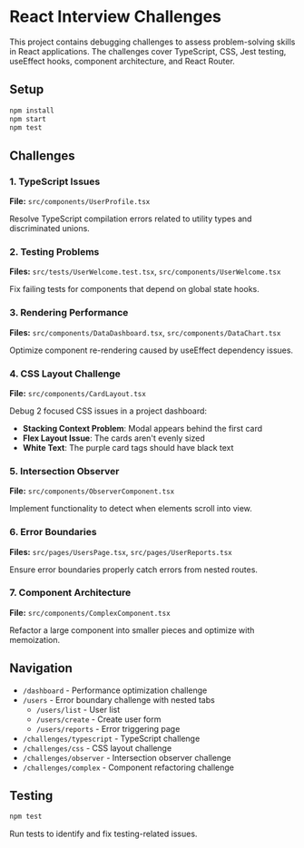 # React Interview Challenges

This project contains debugging challenges to assess problem-solving skills in React applications. The challenges cover TypeScript, CSS, Jest testing, useEffect hooks, component architecture, and React Router.

## Setup

```bash
npm install
npm start
npm test
```

## Challenges

### 1. TypeScript Issues
**File:** `src/components/UserProfile.tsx`

Resolve TypeScript compilation errors related to utility types and discriminated unions.

### 2. Testing Problems
**Files:** `src/tests/UserWelcome.test.tsx`, `src/components/UserWelcome.tsx`

Fix failing tests for components that depend on global state hooks.

### 3. Rendering Performance
**Files:** `src/components/DataDashboard.tsx`, `src/components/DataChart.tsx`

Optimize component re-rendering caused by useEffect dependency issues.

### 4. CSS Layout Challenge
**File:** `src/components/CardLayout.tsx`

Debug 2 focused CSS issues in a project dashboard:
- **Stacking Context Problem**: Modal appears behind the first card
- **Flex Layout Issue**: The cards aren't evenly sized
- **White Text**: The purple card tags should have black text

### 5. Intersection Observer
**File:** `src/components/ObserverComponent.tsx`

Implement functionality to detect when elements scroll into view.

### 6. Error Boundaries
**Files:** `src/pages/UsersPage.tsx`, `src/pages/UserReports.tsx`

Ensure error boundaries properly catch errors from nested routes.

### 7. Component Architecture
**File:** `src/components/ComplexComponent.tsx`

Refactor a large component into smaller pieces and optimize with memoization.

## Navigation

- `/dashboard` - Performance optimization challenge
- `/users` - Error boundary challenge with nested tabs
  - `/users/list` - User list
  - `/users/create` - Create user form
  - `/users/reports` - Error triggering page
- `/challenges/typescript` - TypeScript challenge
- `/challenges/css` - CSS layout challenge
- `/challenges/observer` - Intersection observer challenge
- `/challenges/complex` - Component refactoring challenge

## Testing

```bash
npm test
```

Run tests to identify and fix testing-related issues.
